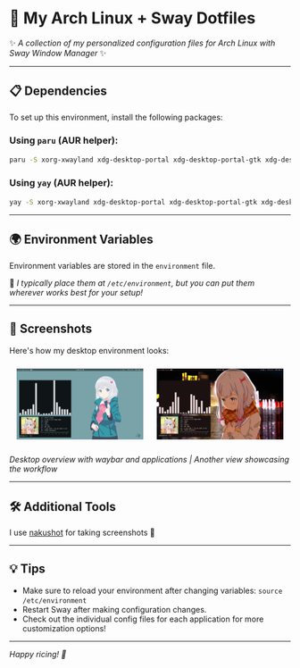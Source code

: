 # 🎨 My Arch Linux + Sway Dotfiles

✨ *A collection of my personalized configuration files for Arch Linux with Sway Window Manager* ✨

---

## 📋 Dependencies

To set up this environment, install the following packages:

### Using `paru` (AUR helper):
```bash
paru -S xorg-xwayland xdg-desktop-portal xdg-desktop-portal-gtk xdg-desktop-portal-wlr wofi wl-clipboard wl-clip-persist wireplumber waybar ttf-jetbrains-mono-nerd ttf-nerd-fonts-symbols ttf-nerd-fonts-symbols-mono thunar thunar-archive-plugin thunar-media-tags-plugin swaybg sway slurp qt6ct qt6-wayland qt5ct qt5-wayland qbittorrent polkit-gnome pipewire-pulse pipewire-jack pipewire-alsa pipewire papirus-icon-theme orage nwg-look noto-fonts noto-fonts-cjk noto-fonts-extra mpv matugen-git kitty imv helvum grim gst-plugin-pipewire gpu-screen-recorder-gtk firefox file-roller fastfetch dunst btop bluez blueman adw-gtk-theme matugen-git cava-git
```

### Using `yay` (AUR helper):
```bash
yay -S xorg-xwayland xdg-desktop-portal xdg-desktop-portal-gtk xdg-desktop-portal-wlr wofi wl-clipboard wl-clip-persist wireplumber waybar ttf-jetbrains-mono-nerd ttf-nerd-fonts-symbols ttf-nerd-fonts-symbols-mono thunar thunar-archive-plugin thunar-media-tags-plugin swaybg sway slurp qt6ct qt6-wayland qt5ct qt5-wayland qbittorrent polkit-gnome pipewire-pulse pipewire-jack pipewire-alsa pipewire papirus-icon-theme orage nwg-look noto-fonts noto-fonts-cjk noto-fonts-extra mpv matugen-git kitty imv helvum grim gst-plugin-pipewire gpu-screen-recorder-gtk firefox file-roller fastfetch dunst btop bluez blueman adw-gtk-theme matugen-git cava-git
```

---

## 🌍 Environment Variables

Environment variables are stored in the `environment` file. 

📝 *I typically place them at `/etc/environment`, but you can put them wherever works best for your setup!*

---

## 📸 Screenshots

Here's how my desktop environment looks:

<div align="center">
  <img src="./screenshots/screen1.png" alt="Desktop Overview" width="45%" style="margin: 10px;">
  <img src="./screenshots/screen2.png" alt="Workflow Showcase" width="45%" style="margin: 10px;">
</div>

*Desktop overview with waybar and applications | Another view showcasing the workflow*

---

## 🛠️ Additional Tools

I use [nakushot](https://github.com/NamakeKuma/nakushot) for taking screenshots 📸

---

## 💡 Tips

- Make sure to reload your environment after changing variables: `source /etc/environment`
- Restart Sway after making configuration changes.
- Check out the individual config files for each application for more customization options!

---

*Happy ricing! 🎨*
